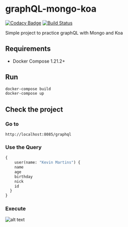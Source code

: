 # graphQL-mongo-koa

[![Codacy Badge](https://api.codacy.com/project/badge/Grade/8c36254b03464603a928c2cac38b62aa)](https://app.codacy.com/app/kevinmmartins/graphQL-mongo-koa?utm_source=github.com&utm_medium=referral&utm_content=kevinmmartins/graphQL-mongo-koa&utm_campaign=Badge_Grade_Dashboard)
[![Build Status](https://travis-ci.org/kevinmmartins/graphQL-mongo-koa.svg?branch=master)](https://travis-ci.org/kevinmmartins/graphQL-mongo-koa)

Simple project to practice graphQL with Mongo and Koa

## Requirements

* Docker Compose 1.21.2+

## Run

```bash
docker-compose build
docker-compose up
```

## Check the project

### Go to

```http
http://localhost:8085/graphql
```

### Use the Query

```graphql
{
	user(name: "Kevin Martins") {
    name
    age
    birthday
    nick
    id
  }
}
```

### Execute

 ![alt text](https://user-images.githubusercontent.com/20428703/53459347-2d96e280-3a18-11e9-9234-5a3bb2da85c5.png)
